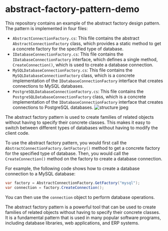 # abstract-factory-pattern-demo
This repository contains an example of the abstract factory design pattern. The pattern is implemented in four files:

* `AbstractConnectionFactory.cs`: This file contains the abstract `AbstractConnectionFactory` class, which provides a static method to get a concrete factory for the specified type of database.
* `IDatabaseConnectionFactory.cs`: This file contains the `IDatabaseConnectionFactory` interface, which defines a single method, `CreateConnection()`, which is used to create a database connection.
* `MySQLDatabaseConnectionFactory.cs`: This file contains the `MySQLDatabaseConnectionFactory` class, which is a concrete implementation of the `IDatabaseConnectionFactory` interface that creates connections to MySQL databases.
* `PostgreSQLDatabaseConnectionFactory.cs`: This file contains the `PostgreSQLDatabaseConnectionFactory` class, which is a concrete implementation of the `IDatabaseConnectionFactory` interface that creates connections to PostgreSQL databases.
![structure jpeg](https://github.com/whiteGhost-08/abstract-factory-pattern-demo/assets/83160894/d6e38e53-8b8e-4522-ab18-c961ee4a25ce)

The abstract factory pattern is used to create families of related objects without having to specify their concrete classes. This makes it easy to switch between different types of databases without having to modify the client code.

To use the abstract factory pattern, you would first call the `AbstractConnectionFactory.GetFactory()` method to get a concrete factory for the specified type of database. Then, you would call the `CreateConnection()` method on the factory to create a database connection.

For example, the following code shows how to create a database connection to a MySQL database:

```c#
var factory = AbstractConnectionFactory.GetFactory("mysql");
var connection = factory.CreateConnection();
```
You can then use the `connection` object to perform database operations.

The abstract factory pattern is a powerful tool that can be used to create families of related objects without having to specify their concrete classes. It is a fundamental pattern that is used in many popular software programs, including database libraries, web applications, and ERP systems.
